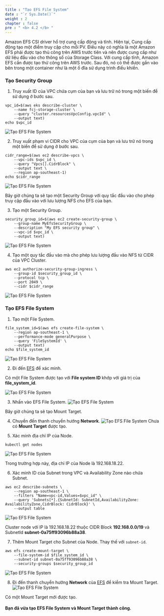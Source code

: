```yaml
---
title : "Tạo EFS File System"
date : "`r Sys.Date()`"
weight : 2
chapter : false
pre : " <b> 4.2 </b> "
---
```


Amazon EFS CSI driver hổ trợ cung cấp động và tĩnh. Hiện tại, Cung cấp động tạo một điểm truy cập cho mỗi PV. Điều này có nghĩa là một Amazon EFS phải được tạo thủ công trên AWS trước tiên và nên được cung cấp như dữ liệu đầu vào cho thông số của Storage Class. Với cung cấp tĩnh, Amazon EFS cần được tạo thử công trên AWS trước. Sau đó, nó có thể được gắn vào bên trong một container như là một ổ đĩa sử dụng trình điều khiển.

### Tạo Security Group
1. Truy xuất ID của VPC chứa cụm của bạn và lưu trữ nó trong một biến để sử dụng ở bước sau.
```
vpc_id=$(aws eks describe-cluster \
    --name fcj-storage-cluster \
    --query "cluster.resourcesVpcConfig.vpcId" \
    --output text)
echo $vpc_id
```

![Tạo EFS File System](../../../images/4.eksstoragewithefs/4.2.createefs/4.2.1.createefs.png?pc=60pt)

2. Truy xuất phạm vi CIDR cho VPC của cụm của bạn và lưu trữ nó trong một biến để sử dụng ở bước sau.
```
cidr_range=$(aws ec2 describe-vpcs \
    --vpc-ids $vpc_id \
    --query "Vpcs[].CidrBlock" \
    --output text \
    --region ap-southeast-1)
echo $cidr_range
```

![Tạo EFS File System](../../../images/4.eksstoragewithefs/4.2.createefs/4.2.2.createefs.png?pc=60pt)

Bây giờ chúng ta sẽ tạo một Security Group với quy tắc đầu vào cho phép truy cập đầu vào với lưu lượng NFS cho EFS của bạn.

3. Tạo một Security Group.
```
security_group_id=$(aws ec2 create-security-group \
    --group-name MyEfsSecurityGroup \
    --description "My EFS security group" \
    --vpc-id $vpc_id \
    --output text)
```
![Tạo EFS File System](../../../images/4.eksstoragewithefs/4.2.createefs/4.2.3.createefs.png?pc=60pt)

4. Tạo một quy tắc đầu vào mà cho phép lưu lượng đầu vào NFS từ CIDR của VPC Cluster.
```
aws ec2 authorize-security-group-ingress \
    --group-id $security_group_id \
    --protocol tcp \
    --port 2049 \
    --cidr $cidr_range
```
![Tạo EFS File System](../../../images/4.eksstoragewithefs/4.2.createefs/4.2.4.createefs.png?pc=60pt)

### Tạo EFS File System
1. Tạo một File System.
```
file_system_id=$(aws efs create-file-system \
    --region ap-southeast-1 \
    --performance-mode generalPurpose \
    --query 'FileSystemId' \
    --output text)
echo $file_system_id
```
![Tạo EFS File System](../../../images/4.eksstoragewithefs/4.2.createefs/4.2.5.createefs.png?pc=60pt)

2. Đi đến [EFS](https://ap-southeast-1.console.aws.amazon.com/efs/home?region=ap-southeast-1#/file-systems) để xác minh.

Có một File System được tạo với **File system ID** khớp với giá trị của **file_system_id**.

![Tạo EFS File System](../../../images/4.eksstoragewithefs/4.2.createefs/4.2.6.createefs.png?pc=60pt)

3. Nhấn vào EFS File System.
![Tạo EFS File System](../../../images/4.eksstoragewithefs/4.2.createefs/4.2.7.createefs.png?pc=60pt)

Bây giờ chúng ta sẽ tạo Mount Target.

4. Chuyển đến thanh chuyển hướng **Network**.
![Tạo EFS File System](../../../images/4.eksstoragewithefs/4.2.createefs/4.2.8.createefs.png?pc=60pt)
Chưa có **Mount Target** được tạo.

5. Xác minh địa chỉ IP của Node.
```
kubectl get nodes
```
![Tạo EFS File System](../../../images/4.eksstoragewithefs/4.2.createefs/4.2.9.createefs.png?pc=60pt)

Trong trường hợp này, địa chỉ IP của Node là 192.168.18.22.

6. Xác minh ID của Subnet trong VPC và Availability Zone nào chứa Subnet.
```
aws ec2 describe-subnets \
    --region ap-southeast-1 \
    --filters "Name=vpc-id,Values=$vpc_id" \
    --query 'Subnets[*].{SubnetId: SubnetId,AvailabilityZone: AvailabilityZone,CidrBlock: CidrBlock}' \
    --output table
```
![Tạo EFS File System](../../../images/4.eksstoragewithefs/4.2.createefs/4.2.10.createefs.png?pc=60pt)

Cluster node với IP là 192.168.18.22 thuộc CIDR Block **192.168.0.0/19** và SubnetId **subnet-0a75ff93096b88a38**.

7. Thêm Mount Target cho Subnet của Node. Thay thế với ```subnet-id```.
```
aws efs create-mount-target \
    --file-system-id $file_system_id \
    --subnet-id subnet-0a75ff93096b88a38 \
    --security-groups $security_group_id
```
![Tạo EFS File System](../../../images/4.eksstoragewithefs/4.2.createefs/4.2.11.createefs.png?pc=60pt)

8. Đi đến thanh chuyển hướng **Network** của [EFS](https://ap-southeast-1.console.aws.amazon.com/efs/home?region=ap-southeast-1#/file-systems) để kiểm tra Mount Target.
![Tạo EFS File System](../../../images/4.eksstoragewithefs/4.2.createefs/4.2.12.createefs.png?pc=60pt)

Có một Mount Target mới được tạo.

#### Bạn đã vừa tạo EFS File System và Mount Target thành công.